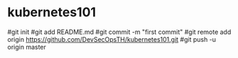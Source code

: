 # kubernetes101
#git init
#git add README.md
#git commit -m "first commit"
#git remote add origin https://github.com/DevSecOpsTH/kubernetes101.git
#git push -u origin master
